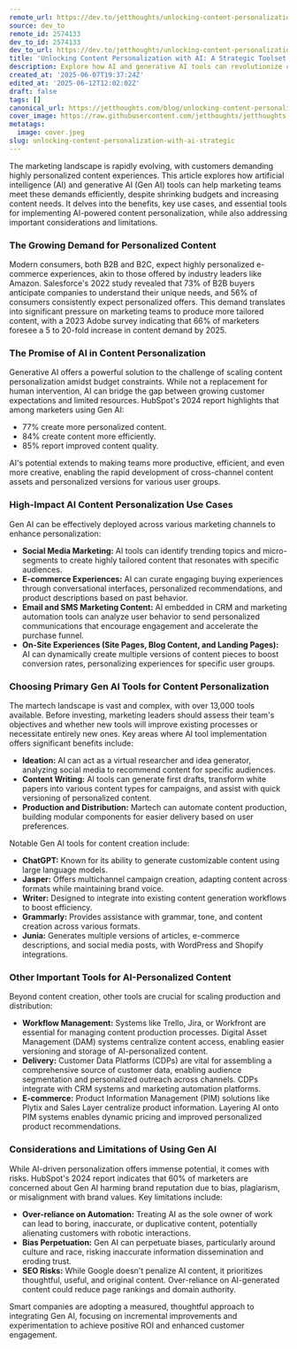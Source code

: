 ```yaml
---
remote_url: https://dev.to/jetthoughts/unlocking-content-personalization-with-ai-a-strategic-toolset-guide-34ol
source: dev_to
remote_id: 2574133
dev_to_id: 2574133
dev_to_url: https://dev.to/jetthoughts/unlocking-content-personalization-with-ai-a-strategic-toolset-guide-34ol
title: 'Unlocking Content Personalization with AI: A Strategic Toolset Guide'
description: Explore how AI and generative AI tools can revolutionize content personalization for marketing teams, addressing growing customer demands and budget constraints. Learn about key use cases, essential tools, and important considerations for successful implementation.
created_at: '2025-06-07T19:37:24Z'
edited_at: '2025-06-12T12:02:02Z'
draft: false
tags: []
canonical_url: https://jetthoughts.com/blog/unlocking-content-personalization-with-ai-strategic/
cover_image: https://raw.githubusercontent.com/jetthoughts/jetthoughts.github.io/master/content/blog/unlocking-content-personalization-with-ai-strategic/cover.jpeg
metatags:
  image: cover.jpeg
slug: unlocking-content-personalization-with-ai-strategic
---
```

The marketing landscape is rapidly evolving, with customers demanding highly personalized content experiences. This article explores how artificial intelligence (AI) and generative AI (Gen AI) tools can help marketing teams meet these demands efficiently, despite shrinking budgets and increasing content needs. It delves into the benefits, key use cases, and essential tools for implementing AI-powered content personalization, while also addressing important considerations and limitations.

### The Growing Demand for Personalized Content

Modern consumers, both B2B and B2C, expect highly personalized e-commerce experiences, akin to those offered by industry leaders like Amazon. Salesforce's 2022 study revealed that 73% of B2B buyers anticipate companies to understand their unique needs, and 56% of consumers consistently expect personalized offers. This demand translates into significant pressure on marketing teams to produce more tailored content, with a 2023 Adobe survey indicating that 66% of marketers foresee a 5 to 20-fold increase in content demand by 2025.

### The Promise of AI in Content Personalization

Generative AI offers a powerful solution to the challenge of scaling content personalization amidst budget constraints. While not a replacement for human intervention, AI can bridge the gap between growing customer expectations and limited resources. HubSpot's 2024 report highlights that among marketers using Gen AI:

*   77% create more personalized content.
*   84% create content more efficiently.
*   85% report improved content quality.

AI's potential extends to making teams more productive, efficient, and even more creative, enabling the rapid development of cross-channel content assets and personalized versions for various user groups.

### High-Impact AI Content Personalization Use Cases

Gen AI can be effectively deployed across various marketing channels to enhance personalization:

*   **Social Media Marketing:** AI tools can identify trending topics and micro-segments to create highly tailored content that resonates with specific audiences.
*   **E-commerce Experiences:** AI can curate engaging buying experiences through conversational interfaces, personalized recommendations, and product descriptions based on past behavior.
*   **Email and SMS Marketing Content:** AI embedded in CRM and marketing automation tools can analyze user behavior to send personalized communications that encourage engagement and accelerate the purchase funnel.
*   **On-Site Experiences (Site Pages, Blog Content, and Landing Pages):** AI can dynamically create multiple versions of content pieces to boost conversion rates, personalizing experiences for specific user groups.

### Choosing Primary Gen AI Tools for Content Personalization

The martech landscape is vast and complex, with over 13,000 tools available. Before investing, marketing leaders should assess their team's objectives and whether new tools will improve existing processes or necessitate entirely new ones. Key areas where AI tool implementation offers significant benefits include:

*   **Ideation:** AI can act as a virtual researcher and idea generator, analyzing social media to recommend content for specific audiences.
*   **Content Writing:** AI tools can generate first drafts, transform white papers into various content types for campaigns, and assist with quick versioning of personalized content.
*   **Production and Distribution:** Martech can automate content production, building modular components for easier delivery based on user preferences.

Notable Gen AI tools for content creation include:

*   **ChatGPT:** Known for its ability to generate customizable content using large language models.
*   **Jasper:** Offers multichannel campaign creation, adapting content across formats while maintaining brand voice.
*   **Writer:** Designed to integrate into existing content generation workflows to boost efficiency.
*   **Grammarly:** Provides assistance with grammar, tone, and content creation across various formats.
*   **Junia:** Generates multiple versions of articles, e-commerce descriptions, and social media posts, with WordPress and Shopify integrations.

### Other Important Tools for AI-Personalized Content

Beyond content creation, other tools are crucial for scaling production and distribution:

*   **Workflow Management:** Systems like Trello, Jira, or Workfront are essential for managing content production processes. Digital Asset Management (DAM) systems centralize content access, enabling easier versioning and storage of AI-personalized content.
*   **Delivery:** Customer Data Platforms (CDPs) are vital for assembling a comprehensive source of customer data, enabling audience segmentation and personalized outreach across channels. CDPs integrate with CRM systems and marketing automation platforms.
*   **E-commerce:** Product Information Management (PIM) solutions like Plytix and Sales Layer centralize product information. Layering AI onto PIM systems enables dynamic pricing and improved personalized product recommendations.

### Considerations and Limitations of Using Gen AI

While AI-driven personalization offers immense potential, it comes with risks. HubSpot's 2024 report indicates that 60% of marketers are concerned about Gen AI harming brand reputation due to bias, plagiarism, or misalignment with brand values. Key limitations include:

*   **Over-reliance on Automation:** Treating AI as the sole owner of work can lead to boring, inaccurate, or duplicative content, potentially alienating customers with robotic interactions.
*   **Bias Perpetuation:** Gen AI can perpetuate biases, particularly around culture and race, risking inaccurate information dissemination and eroding trust.
*   **SEO Risks:** While Google doesn't penalize AI content, it prioritizes thoughtful, useful, and original content. Over-reliance on AI-generated content could reduce page rankings and domain authority.

Smart companies are adopting a measured, thoughtful approach to integrating Gen AI, focusing on incremental improvements and experimentation to achieve positive ROI and enhanced customer engagement.
